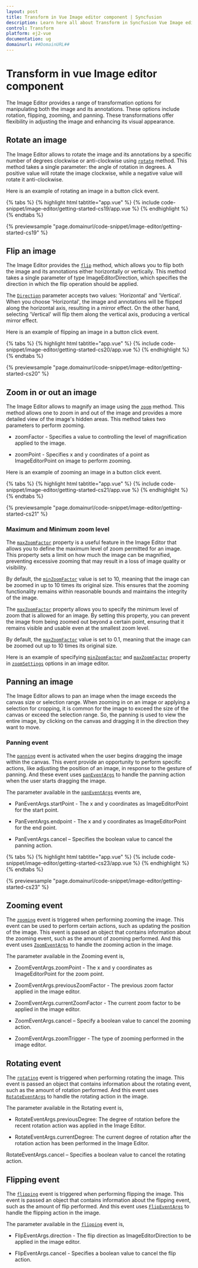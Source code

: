 ```yaml
---
layout: post
title: Transform in Vue Image editor component | Syncfusion
description: Learn here all about Transform in Syncfusion Vue Image editor component of Syncfusion Essential JS 2 and more.
control: Transform 
platform: ej2-vue
documentation: ug
domainurl: ##DomainURL##
---
```


# Transform in vue Image editor component

The Image Editor provides a range of transformation options for manipulating both the image and its annotations. These options include rotation, flipping, zooming, and panning. These transformations offer flexibility in adjusting the image and enhancing its visual appearance. 

## Rotate an image

The Image Editor allows to rotate the image and its annotations by a specific number of degrees clockwise or anti-clockwise using [`rotate`](https://ej2.syncfusion.com/vue/documentation/api/image-editor/#rotate) method. This method takes a single parameter: the angle of rotation in degrees. A positive value will rotate the image clockwise, while a negative value will rotate it anti-clockwise. 

Here is an example of rotating an image in a button click event.

{% tabs %}
{% highlight html tabtitle="app.vue" %}
{% include code-snippet/image-editor/getting-started-cs19/app.vue %}
{% endhighlight %}
{% endtabs %}
        
{% previewsample "page.domainurl/code-snippet/image-editor/getting-started-cs19" %}

## Flip an image

The Image Editor provides the [`flip`](https://ej2.syncfusion.com/vue/documentation/api/image-editor/#flip) method, which allows you to flip both the image and its annotations either horizontally or vertically. This method takes a single parameter of type ImageEditorDirection, which specifies the direction in which the flip operation should be applied. 

The [`Direction`](https://ej2.syncfusion.com/vue/documentation/api/image-editor/direction/) parameter accepts two values: 'Horizontal' and 'Vertical'. When you choose 'Horizontal', the image and annotations will be flipped along the horizontal axis, resulting in a mirror effect. On the other hand, selecting 'Vertical' will flip them along the vertical axis, producing a vertical mirror effect. 

Here is an example of flipping an image in a button click event. 

{% tabs %}
{% highlight html tabtitle="app.vue" %}
{% include code-snippet/image-editor/getting-started-cs20/app.vue %}
{% endhighlight %}
{% endtabs %}
        
{% previewsample "page.domainurl/code-snippet/image-editor/getting-started-cs20" %}

## Zoom in or out an image 

The Image Editor allows to magnify an image using the [`zoom`](https://ej2.syncfusion.com/vue/documentation/api/image-editor/#zoom) method. This method allows one to zoom in and out of the image and provides a more detailed view of the image's hidden areas. This method takes two parameters to perform zooming. 

* zoomFactor - Specifies a value to controlling the level of magnification applied to the image. 

* zoomPoint - Specifies x and y coordinates of a point as ImageEditorPoint on image to perform zooming. 

Here is an example of zooming an image in a button click event.

{% tabs %}
{% highlight html tabtitle="app.vue" %}
{% include code-snippet/image-editor/getting-started-cs21/app.vue %}
{% endhighlight %}
{% endtabs %}
        
{% previewsample "page.domainurl/code-snippet/image-editor/getting-started-cs21" %}

### Maximum and Minimum zoom level 

The [`maxZoomFactor`](https://ej2.syncfusion.com/vue/documentation/api/image-editor/zoomSettingsModel/#maxzoomfactor) property is a useful feature in the Image Editor that allows you to define the maximum level of zoom permitted for an image. This property sets a limit on how much the image can be magnified, preventing excessive zooming that may result in a loss of image quality or visibility. 

By default, the [`minZoomFactor`](https://ej2.syncfusion.com/vue/documentation/api/image-editor/zoomSettingsModel/#minzoomfactor) value is set to 10, meaning that the image can be zoomed in up to 10 times its original size. This ensures that the zooming functionality remains within reasonable bounds and maintains the integrity of the image. 

The [`maxZoomFactor`](https://ej2.syncfusion.com/vue/documentation/api/image-editor/zoomSettingsModel/#maxzoomfactor) property allows you to specify the minimum level of zoom that is allowed for an image. By setting this property, you can prevent the image from being zoomed out beyond a certain point, ensuring that it remains visible and usable even at the smallest zoom level. 

By default, the [`maxZoomFactor`](https://ej2.syncfusion.com/vue/documentation/api/image-editor/zoomSettingsModel/#maxzoomfactor) value is set to 0.1, meaning that the image can be zoomed out up to 10 times its original size. 

Here is an example of specifying [`minZoomFactor`](https://ej2.syncfusion.com/vue/documentation/api/image-editor/zoomSettingsModel/#minzoomfactor) and [`maxZoomFactor`](https://ej2.syncfusion.com/vue/documentation/api/image-editor/zoomSettingsModel/#maxzoomfactor) property in [`zoomSettings`](https://ej2.syncfusion.com/vue/documentation/api/image-editor/zoomSettings/) options in an image editor.

## Panning an image

The Image Editor allows to pan an image when the image exceeds the canvas size or selection range. When zooming in on an image or applying a selection for cropping, it is common for the image to exceed the size of the canvas or exceed the selection range. So, the panning is used to view the entire image, by clicking on the canvas and dragging it in the direction they want to move.

### Panning event

The [`panning`](https://helpej2.syncfusion.com/vue/documentation/api/image-editor#panning) event is activated when the user begins dragging the image within the canvas. This event provide an opportunity to perform specific actions, like adjusting the position of an image, in response to the gesture of panning. And these event uses [`panEventArgs`](https://helpej2.syncfusion.com/vue/documentation/api/image-editor/panEventArgs/) to handle the panning action when the user starts dragging the image. 

The parameter available in the [`panEventArgs`](https://ej2.syncfusion.com/vue/documentation/api/image-editor/#paneventargs) events are, 

* PanEventArgs.startPoint - The x and y coordinates as ImageEditorPoint for the start point. 

* PanEventArgs.endpoint - The x and y coordinates as ImageEditorPoint for the end point. 

* PanEventArgs.cancel – Specifies the boolean value to cancel the panning action.

{% tabs %}
{% highlight html tabtitle="app.vue" %}
{% include code-snippet/image-editor/getting-started-cs23/app.vue %}
{% endhighlight %}
{% endtabs %}
        
{% previewsample "page.domainurl/code-snippet/image-editor/getting-started-cs23" %}

## Zooming event 

The [`zooming`](https://helpej2.syncfusion.com/vue/documentation/api/image-editor/#zooming) event is triggered when performing zooming the image. This event can be used to perform certain actions, such as updating the position of the image. This event is passed an object that contains information about the zooming event, such as the amount of zooming performed. And this event uses [`ZoomEventArgs`](https://helpej2.syncfusion.com/vue/documentation/api/image-editor/zoomEventArgs/) to handle the zooming action in the image.

The parameter available in the Zooming event is, 

* ZoomEventArgs.zoomPoint - The x and y coordinates as ImageEditorPoint for the zoom point. 

* ZoomEventArgs.previousZoomFactor - The previous zoom factor applied in the image editor. 

* ZoomEventArgs.currentZoomFactor - The current zoom factor to be applied in the image editor. 

* ZoomEventArgs.cancel – Specify a boolean value to cancel the zooming action. 

* ZoomEventArgs.zoomTrigger - The type of zooming performed in the image editor. 

## Rotating event 

The [`rotating`](https://ej2.syncfusion.com/vue/documentation/api/image-editor#rotating) event is triggered when performing rotating the image. This event is passed an object that contains information about the rotating event, such as the amount of rotation performed. And this event uses [`RotateEventArgs`](https://helpej2.syncfusion.com/vue/documentation/api/image-editor/rotateEventArgs/) to handle the rotating action in the image.

The parameter available in the Rotating event is, 

* RotateEventArgs.previousDegree: The degree of rotation before the recent rotation action was applied in the Image Editor. 

* RotateEventArgs.currentDegree: The current degree of rotation after the rotation action has been performed in the Image Editor. 

RotateEventArgs.cancel – Specifies a boolean value to cancel the rotating action. 

## Flipping event 

The [`flipping`](https://ej2.syncfusion.com/vue/documentation/api/image-editor#flipping) event is triggered when performing flipping the image. This event is passed an object that contains information about the flipping event, such as the amount of flip performed. And this event uses [`FlipEventArgs`](https://helpej2.syncfusion.com/vue/documentation/api/image-editor/flipEventArgs/) to handle the flipping action in the image.

The parameter available in the [`flipping`](https://ej2.syncfusion.com/vue/documentation/api/image-editor/#flipping) event is, 

* FlipEventArgs.direction - The flip direction as ImageEditorDirection to be applied in the image editor. 

* FlipEventArgs.cancel - Specifies a boolean value to cancel the flip action. 

